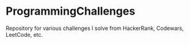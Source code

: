 # ProgrammingChallenges
Repository for various challenges I solve from HackerRank, Codewars, LeetCode, etc.
